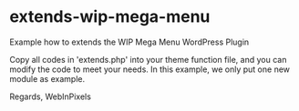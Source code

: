 extends-wip-mega-menu
=====================

Example how to extends the WIP Mega Menu WordPress Plugin

Copy all codes in 'extends.php' into your theme function file, and you can modify the code to meet your needs. 
In this example, we only put one new module as example.

Regards,
WebInPixels
